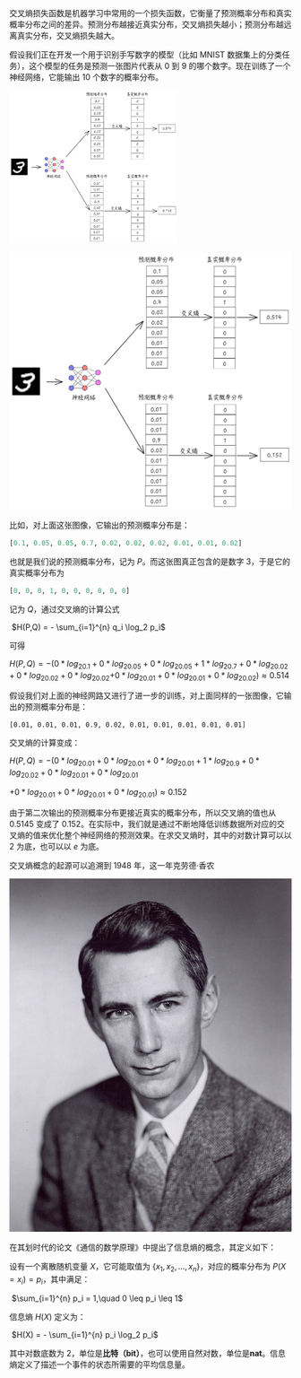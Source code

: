 交叉熵损失函数是机器学习中常用的一个损失函数，它衡量了预测概率分布和真实概率分布之间的差异。预测分布越接近真实分布，交叉熵损失越小；预测分布越远离真实分布，交叉熵损失越大。

假设我们正在开发一个用于识别手写数字的模型（比如 MNIST 数据集上的分类任务），这个模型的任务是预测一张图片代表从 0 到 9 的哪个数字。现在训练了一个神经网络，它能输出 10 个数字的概率分布。

<img src="../assets/image-20250531101040854.png" alt="cross entropy" width="300">

![cross entropy](../assets/image-20250531101040854.png)

比如，对上面这张图像，它输出的预测概率分布是：

```python
[0.1, 0.05, 0.05, 0.7, 0.02, 0.02, 0.02, 0.01, 0.01, 0.02]
```

也就是我们说的预测概率分布，记为 $P$。而这张图真正包含的是数字 3，于是它的真实概率分布为

```python
[0, 0, 0, 1, 0, 0, 0, 0, 0, 0]
```

记为 $Q$，通过交叉熵的计算公式

​								$H(P,Q) = - \sum_{i=1}^{n} q_i \log_2 p_i$

可得

$H(P,Q) = -(0*log_20.1+0*log_20.05+0*log_20.05+1*log_20.7+0*log_20.02+0*log_20.02+0*log_20.02$$+0*log_20.01+0*log_20.01+0*log_20.02) \approx 0.514$

假设我们对上面的神经网路又进行了进一步的训练，对上面同样的一张图像，它输出的预测概率分布是：

```
[0.01, 0.01, 0.01, 0.9, 0.02, 0.01, 0.01, 0.01, 0.01, 0.01]
```

交叉熵的计算变成：

$H(P,Q) = -(0*log_20.01+0*log_20.01+0*log_20.01+1*log_20.9+0*log_20.02+0*log_20.01+0*log_20.01$

$+0*log_20.01+0*log_20.01+0*log_20.01) \approx 0.152$

由于第二次输出的预测概率分布更接近真实的概率分布，所以交叉熵的值也从 $0.5145$ 变成了 $0.152$。在实际中，我们就是通过不断地降低训练数据所对应的交叉熵的值来优化整个神经网络的预测效果。在求交叉熵时，其中的对数计算可以以 $2$ 为底，也可以以 $e$ 为底。

交叉熵概念的起源可以追溯到 1948 年，这一年克劳德·香农

![Shannon](../assets/C.E._Shannon._Tekniska_museet_43069.jpg)

在其划时代的论文《通信的数学原理》中提出了信息熵的概念，其定义如下： 

设有一个离散随机变量 $X$，它可能取值为 $\{x_1,x_2,...,x_n\}$，对应的概率分布为 $P(X=x_i)=p_i$，其中满足：

​									$\sum_{i=1}^{n} p_i = 1,\quad 0 \leq p_i \leq 1$

信息熵 $H(X)$ 定义为：

​									$H(X) = - \sum_{i=1}^{n} p_i \log_2 p_i$

其中对数底数为 2，单位是**比特（bit）**，也可以使用自然对数，单位是**nat**。信息熵定义了描述一个事件的状态所需要的平均信息量。



